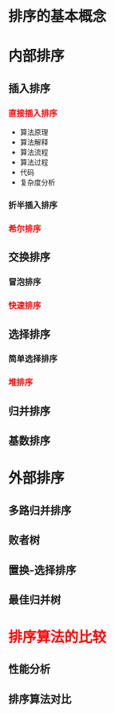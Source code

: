 # 排序的基本概念

# 内部排序

## 插入排序

### <font color="red">直接插入排序</font>

- 算法原理
- 算法解释
- 算法流程
- 算法过程
- 代码
- 复杂度分析

### 折半插入排序

### <font color="red">希尔排序</font>

## 交换排序

### 冒泡排序

### <font color="red">快速排序</font>

## 选择排序

### 简单选择排序

### <font color="red">堆排序</font>

## 归并排序

## 基数排序

# 外部排序

## 多路归并排序

## 败者树

## 置换-选择排序

## 最佳归并树

# <font color="red">排序算法的比较</font>

## 性能分析

## 排序算法对比
